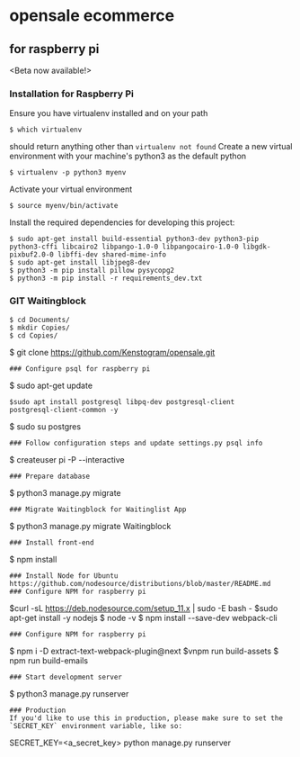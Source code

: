 # opensale ecommerce
## for raspberry pi


<Beta now available!>


### Installation for Raspberry Pi
Ensure you have virtualenv installed and on your path
```
$ which virtualenv
```
should return anything other than `virtualenv not found`
Create a new virtual environment with your machine's python3 as the default python
```
$ virtualenv -p python3 myenv
```
Activate your virtual environment
```
$ source myenv/bin/activate
```
Install the required dependencies for developing this project:
```
$ sudo apt-get install build-essential python3-dev python3-pip python3-cffi libcairo2 libpango-1.0-0 libpangocairo-1.0-0 libgdk-pixbuf2.0-0 libffi-dev shared-mime-info
$ sudo apt-get install libjpeg8-dev
$ python3 -m pip install pillow pysycopg2
$ python3 -m pip install -r requirements_dev.txt
```
### GIT Waitingblock
```
$ cd Documents/
$ mkdir Copies/
$ cd Copies/
```
$ git clone https://github.com/Kenstogram/opensale.git
```
### Configure psql for raspberry pi
```
$ sudo apt-get update
```
$sudo apt install postgresql libpq-dev postgresql-client 
postgresql-client-common -y
```
$ sudo su postgres
```
### Follow configuration steps and update settings.py psql info
```
$ createuser pi -P --interactive
```
### Prepare database
```
$ python3 manage.py migrate
```
### Migrate Waitingblock for Waitinglist App
```
$ python3 manage.py migrate Waitingblock
```
### Install front-end
```
$ npm install
```
### Install Node for Ubuntu
https://github.com/nodesource/distributions/blob/master/README.md
### Configure NPM for raspberry pi
```
$curl -sL https://deb.nodesource.com/setup_11.x | sudo -E bash -
$sudo apt-get install -y nodejs
$ node -v
$ npm install --save-dev webpack-cli
```
### Configure NPM for raspberry pi
```
$ npm i -D extract-text-webpack-plugin@next
$vnpm run build-assets
$ npm run build-emails
```
### Start development server
```
$ python3 manage.py runserver
```
### Production
If you'd like to use this in production, please make sure to set the `SECRET_KEY` environment variable, like so:
```
SECRET_KEY=<a_secret_key> python manage.py runserver
```
